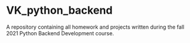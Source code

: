 # VK_python_backend
A repository containing all homework and projects written during the fall 2021 Python Backend Development course.
